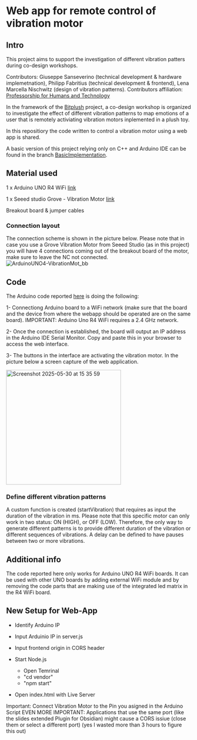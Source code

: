 # Web app for remote control of vibration motor

## Intro
This project aims to support the investigation of different vibration patters during co-design workshops. 

Contributors: Giuseppe Sanseverino (technical development & hardware implemetnation), Philipp Fabritius (technical development & frontend), Lena Marcella Nischwitz (design of vibration patterns). Contributors affiliation: [Professorship for Humans and Technology](https://github.com/Mensch-und-Technik)

In the framework of the [Bitplush](https://www.interaktive-technologien.de/projekte/bitplush) project, a co-design workshop is organized to investigate the effect of different vibration patterns to map emotions of a user that is remotely activiating vibration motors inplemented in a plush toy.

In this repositiory the code written to control a vibration motor using a web app is shared. 

A basic version of this project relying only on C++ and Arduino IDE can be found in the branch [BasicImplementation](https://github.com/giuseppesanseverino/ArduinoVibrationMotorControl/tree/BasicImplementation).

## Material used

1 x Arduino UNO R4 WiFi [link](https://store.arduino.cc/products/uno-r4-wifi)

1 x Seeed studio Grove - Vibration Motor [link](https://wiki.seeedstudio.com/Grove-Vibration_Motor/)

Breakout board & jumper cables

### Connection layout

The connection scheme is shown in the picture below. Please note that in case you use a Grove Vibration Motor from Seeed Studio (as in this project) you will have 4 connections coming out of the breakout board of the motor, make sure to leave the NC not connected.
![ArduinoUNO4-VibrationMot_bb](https://github.com/user-attachments/assets/f427cf47-c015-4b9c-a366-4ac8fb4022e2)

## Code

The Arduino code reported [here](https://github.com/giuseppesanseverino/VibrationMotorControl/blob/main/WebAppVibrationMotor_ArduinoUNO-R4.ino) is doing the following:

1- Connectiong Arduino board to a WiFi network (make sure that the board and the device from where the webapp should be operated are on the same board). IMPORTANT: Arduino Uno R4 WiFi requires a 2.4 GHz network.

2- Once the connection is established, the board will output an IP address in the Arduino IDE Serial Monitor. Copy and paste this in your browser to access the web interface.

3- The buttons in the interface are activating the vibration motor. In the picture below a screen capture of the web application.

<img width="312" alt="Screenshot 2025-05-30 at 15 35 59" src="https://github.com/user-attachments/assets/538d08ed-56fa-4cf3-9540-fa67183bdaa0" />

### Define different vibration patterns

A custom function is created (startVibration) that requires as input the duration of the vibration in ms. Please note that this specific motor can only work in two status: ON (HIGH), or OFF (LOW). Therefore, the only way to generate different patterns is to provide different duration of the vibration or different sequences of vibrations. A delay can be defined to have pauses between two or more vibrations. 

## Additional info

The code reported here only works for Arduino UNO R4 WiFi boards. It can be used with other UNO boards by adding external WiFi module and by removing the code parts that are making use of the integrated led matrix in the R4 WiFi board.

## New Setup for Web-App
- Identify Arduino IP
- Input Arduinio IP in server.js
- Input frontend origin in CORS header

- Start Node.js
    - Open Temrinal 
    - "cd vendor" 
    - "npm start"

- Open index.html with Live Server 

Important: Connect Vibration Motor to the Pin you asigned in the Arduino Script
EVEN MORE IMPORTANT: Applications that use the same port (like the slides extended Plugin for Obsidian) might cause a CORS issiue (close them or select a different port) (yes I wasted more than 3 hours to figure this out)

